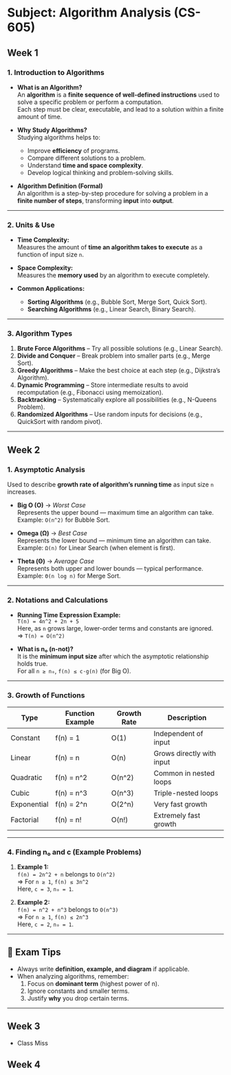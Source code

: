 # **Subject: Algorithm Analysis (CS-605)**

## **Week 1**

### **1. Introduction to Algorithms**

- **What is an Algorithm?**  
  An **algorithm** is a **finite sequence of well-defined instructions** used to solve a specific problem or perform a computation.  
  Each step must be clear, executable, and lead to a solution within a finite amount of time.

- **Why Study Algorithms?**  
  Studying algorithms helps to:

  - Improve **efficiency** of programs.
  - Compare different solutions to a problem.
  - Understand **time and space complexity**.
  - Develop logical thinking and problem-solving skills.

- **Algorithm Definition (Formal)**  
  An algorithm is a step-by-step procedure for solving a problem in a **finite number of steps**, transforming **input** into **output**.

---

### **2. Units & Use**

- **Time Complexity:**  
  Measures the amount of **time an algorithm takes to execute** as a function of input size `n`.

- **Space Complexity:**  
  Measures the **memory used** by an algorithm to execute completely.

- **Common Applications:**
  - **Sorting Algorithms** (e.g., Bubble Sort, Merge Sort, Quick Sort).
  - **Searching Algorithms** (e.g., Linear Search, Binary Search).

---

### **3. Algorithm Types**

1. **Brute Force Algorithms** – Try all possible solutions (e.g., Linear Search).
2. **Divide and Conquer** – Break problem into smaller parts (e.g., Merge Sort).
3. **Greedy Algorithms** – Make the best choice at each step (e.g., Dijkstra’s Algorithm).
4. **Dynamic Programming** – Store intermediate results to avoid recomputation (e.g., Fibonacci using memoization).
5. **Backtracking** – Systematically explore all possibilities (e.g., N-Queens Problem).
6. **Randomized Algorithms** – Use random inputs for decisions (e.g., QuickSort with random pivot).

---

## **Week 2**

### **1. Asymptotic Analysis**

Used to describe **growth rate of algorithm’s running time** as input size `n` increases.

- **Big O (O)** → _Worst Case_  
  Represents the upper bound — maximum time an algorithm can take.  
  Example: `O(n^2)` for Bubble Sort.

- **Omega (Ω)** → _Best Case_  
  Represents the lower bound — minimum time an algorithm can take.  
  Example: `Ω(n)` for Linear Search (when element is first).

- **Theta (Θ)** → _Average Case_  
  Represents both upper and lower bounds — typical performance.  
  Example: `Θ(n log n)` for Merge Sort.

---

### **2. Notations and Calculations**

- **Running Time Expression Example:**  
  `T(n) = 4n^2 + 2n + 5`  
  Here, as `n` grows large, lower-order terms and constants are ignored.  
  ⇒ `T(n) = O(n^2)`

- **What is n₀ (n-not)?**  
  It is the **minimum input size** after which the asymptotic relationship holds true.  
  For all `n ≥ n₀`, `f(n) ≤ c·g(n)` (for Big O).

---

### **3. Growth of Functions**

| Type        | Function Example | Growth Rate | Description               |
| ----------- | ---------------- | ----------- | ------------------------- |
| Constant    | f(n) = 1         | O(1)        | Independent of input      |
| Linear      | f(n) = n         | O(n)        | Grows directly with input |
| Quadratic   | f(n) = n^2       | O(n^2)      | Common in nested loops    |
| Cubic       | f(n) = n^3       | O(n^3)      | Triple-nested loops       |
| Exponential | f(n) = 2^n       | O(2^n)      | Very fast growth          |
| Factorial   | f(n) = n!        | O(n!)       | Extremely fast growth     |

---

### **4. Finding n₀ and c (Example Problems)**

1. **Example 1:**  
   `f(n) = 2n^2 + n` belongs to `O(n^2)`  
   ⇒ For `n ≥ 1`, `f(n) ≤ 3n^2`  
   Here, `c = 3`, `n₀ = 1`.

2. **Example 2:**  
   `f(n) = n^2 + n^3` belongs to `O(n^3)`  
   ⇒ For `n ≥ 1`, `f(n) ≤ 2n^3`  
   Here, `c = 2`, `n₀ = 1`.

---

## 🧠 **Exam Tips**

- Always write **definition, example, and diagram** if applicable.
- When analyzing algorithms, remember:
  1. Focus on **dominant term** (highest power of n).
  2. Ignore constants and smaller terms.
  3. Justify **why** you drop certain terms.

---

## **Week 3**

- Class Miss

## **Week 4**

<!--
. **Topic**
   - SubTopics
   - SubTopics
   - SubTopics
 -->
